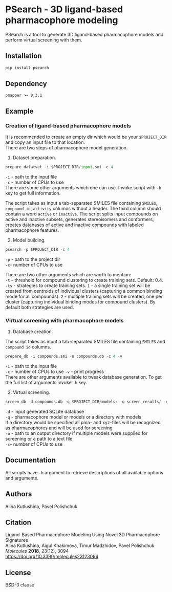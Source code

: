 # PSearch - 3D ligand-based pharmacophore modeling

PSearch is a tool to generate 3D ligand-based pharmacophore models and perform virtual screening with them.

## Installation

```bash
pip install psearch
```

## Dependency

`pmapper >= 0.3.1`

## Example

### Creation of ligand-based pharmacophore models
It is recommended to create an empty dir which would be your `$PROJECT_DIR` and copy an input file to that location.  
There are two steps of pharmacophore model generation.  

1. Dataset preparation. 

```python
prepare_datatset -i $PROJECT_DIR/input.smi -c 4
```
`-i` - path to the input file  
`-c` - number of CPUs to use  
There are some other arguments which one can use. Invoke script with `-h` key to get full information.  

The script takes as input a tab-separated SMILES file containing `SMILES`, `compound id`, `activity` columns without a header. 
The third column should contain a word `active` or `inactive`.
The script splits input compounds on active and inactive subsets, generates stereoisomers and conformers, creates databases of active and inactive compounds with labeled pharmacophore features.  

2. Model building.  

```python
psearch -p $PROJECT_DIR -c 4
```
`-p` - path to the project dir  
`-c`- number of CPUs to use

There are two other arguments which are worth to mention:  
`-t` - threshold for compound clustering to create training sets. Default: 0.4.  
`-ts` - strategies to create training sets. `1` - a single training set will be created from centroids of individual clusters (capturing a common binding mode for all compounds). `2` - multiple training sets will be created, one per cluster (capturing individual binding modes for compound clusters).
By default both strategies are used.  

### Virtual screening with pharmacophore models 

1. Database creation. 

The script takes as input a tab-separated SMILES file containing `SMILES` and `compound id` columns.

```python
prepare_db -i compounds.smi -o compounds.db -c 4 -v
```
`-i` - path to the input file  
`-c` - number of CPUs to use
`-v` - print progress  
There are other arguments available to tweak database generation. To get the full list of arguments invoke `-h` key.
 
2. Virtual screening.
  
```python
screen_db -d compounds.db -q $PROJECT_DIR/models/ -o screen_results/ -c 4
```
`-d` - input generated SQLite database  
`-q` - pharmacophore model or models or a directory with models   
If a directory would be specified all pma- and xyz-files will be recognized as pharmacophores and will be used for screening  
`-o` - path to an output directory if multiple models were supplied for screening or a path to a text file    
`-c`- number of CPUs to use

## Documentation

All scripts have `-h` argument to retrieve descriptions of all available options and arguments.

## Authors
Alina Kutlushina, Pavel Polishchuk

## Citation
Ligand-Based Pharmacophore Modeling Using Novel 3D Pharmacophore Signatures  
Alina Kutlushina, Aigul Khakimova, Timur Madzhidov, Pavel Polishchuk  
*Molecules* **2018**, 23(12), 3094  
https://doi.org/10.3390/molecules23123094

## License
BSD-3 clause
